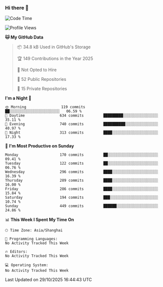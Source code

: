 ### Hi there 👋

<!--
**robinWongM/robinWongM** is a ✨ _special_ ✨ repository because its `README.md` (this file) appears on your GitHub profile.

Here are some ideas to get you started:

- 🔭 I’m currently working on ...
- 🌱 I’m currently learning ...
- 👯 I’m looking to collaborate on ...
- 🤔 I’m looking for help with ...
- 💬 Ask me about ...
- 📫 How to reach me: ...
- 😄 Pronouns: ...
- ⚡ Fun fact: ...
-->

<!--START_SECTION:waka-->
![Code Time](http://img.shields.io/badge/Code%20Time-272%20hrs%2015%20mins-blue)

![Profile Views](http://img.shields.io/badge/Profile%20Views-0-blue)

**🐱 My GitHub Data** 

> 📦 34.8 kB Used in GitHub's Storage 
 > 
> 🏆 149 Contributions in the Year 2025
 > 
> 🚫 Not Opted to Hire
 > 
> 📜 52 Public Repositories 
 > 
> 🔑 15 Private Repositories 
 > 
**I'm a Night 🦉** 

```text
🌞 Morning                119 commits         ██░░░░░░░░░░░░░░░░░░░░░░░   06.59 % 
🌆 Daytime                634 commits         █████████░░░░░░░░░░░░░░░░   35.11 % 
🌃 Evening                740 commits         ██████████░░░░░░░░░░░░░░░   40.97 % 
🌙 Night                  313 commits         ████░░░░░░░░░░░░░░░░░░░░░   17.33 % 
```
📅 **I'm Most Productive on Sunday** 

```text
Monday                   170 commits         ██░░░░░░░░░░░░░░░░░░░░░░░   09.41 % 
Tuesday                  122 commits         ██░░░░░░░░░░░░░░░░░░░░░░░   06.76 % 
Wednesday                296 commits         ████░░░░░░░░░░░░░░░░░░░░░   16.39 % 
Thursday                 289 commits         ████░░░░░░░░░░░░░░░░░░░░░   16.00 % 
Friday                   286 commits         ████░░░░░░░░░░░░░░░░░░░░░   15.84 % 
Saturday                 194 commits         ███░░░░░░░░░░░░░░░░░░░░░░   10.74 % 
Sunday                   449 commits         ██████░░░░░░░░░░░░░░░░░░░   24.86 % 
```


📊 **This Week I Spent My Time On** 

```text
🕑︎ Time Zone: Asia/Shanghai

💬 Programming Languages: 
No Activity Tracked This Week

🔥 Editors: 
No Activity Tracked This Week

💻 Operating System: 
No Activity Tracked This Week
```


 Last Updated on 29/10/2025 16:44:43 UTC
<!--END_SECTION:waka-->

